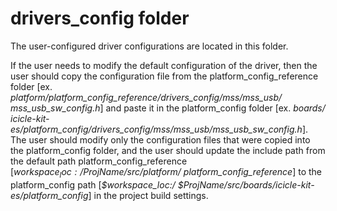 # drivers_config folder
The user-configured driver configurations are located in this folder.

If the user needs to modify the default configuration of the driver, then the 
user should copy the configuration file from the platform_config_reference 
folder [ex. *platform/platform_config_reference/drivers_config/mss/mss_usb/
mss_usb_sw_config.h*] and paste it in the platform_config folder [ex. *boards/
icicle-kit-es/platform_config/drivers_config/mss/mss_usb/mss_usb_sw_config.h*].
The user should modify only the configuration files that were copied into the 
platform_config folder, and the user should update the include path from the 
default path platform_config_reference [*$workspace_loc:/$ProjName/src/platform/
platform_config_reference*] to the platform_config path [*$workspace_loc:/
$ProjName/src/boards/icicle-kit-es/platform_config*] in the project build 
settings.
